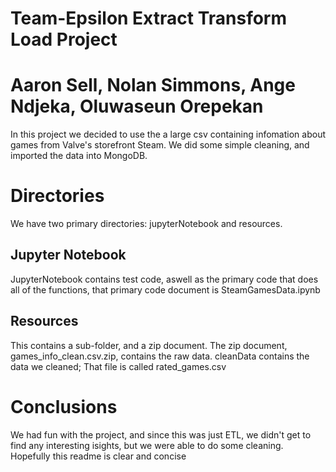 # Team-Epsilon Extract Transform Load Project
# Aaron Sell, Nolan Simmons, Ange Ndjeka, Oluwaseun Orepekan
In this project we decided to use the a large csv containing infomation about games from Valve's storefront Steam.
We did some simple cleaning, and imported the data into MongoDB.
# Directories
We have two primary directories: jupyterNotebook and resources.
## Jupyter Notebook
JupyterNotebook contains test code, aswell as the primary code that does all of the functions,
that primary code document is SteamGamesData.ipynb
## Resources
This contains a sub-folder, and a zip document. The zip document, games_info_clean.csv.zip, contains the raw data. cleanData contains the data we cleaned;
That file is called rated_games.csv
# Conclusions
We had fun with the project, and since this was just ETL, we didn't get to find any interesting isights, but we were able to do some cleaning.
Hopefully this readme is clear and concise
